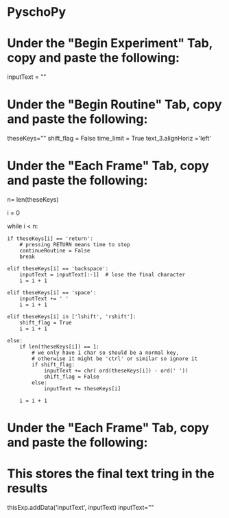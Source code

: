 # PyschoPy

# Under the "Begin Experiment" Tab, copy and paste the following:

inputText = ""

# Under the "Begin Routine" Tab, copy and paste the following:

theseKeys=""
shift_flag = False
time_limit = True
text_3.alignHoriz ='left'

# Under the "Each Frame" Tab, copy and paste the following:

n= len(theseKeys)

i = 0

while i < n:

    if theseKeys[i] == 'return':
        # pressing RETURN means time to stop
        continueRoutine = False
        break

    elif theseKeys[i] == 'backspace':
        inputText = inputText[:-1]  # lose the final character
        i = i + 1

    elif theseKeys[i] == 'space':
        inputText += ' '
        i = i + 1

    elif theseKeys[i] in ['lshift', 'rshift']:
        shift_flag = True
        i = i + 1

    else:
        if len(theseKeys[i]) == 1:
            # we only have 1 char so should be a normal key, 
            # otherwise it might be 'ctrl' or similar so ignore it
            if shift_flag:
                inputText += chr( ord(theseKeys[i]) - ord(' '))
                shift_flag = False
            else:
                inputText += theseKeys[i]

        i = i + 1
        
# Under the "Each Frame" Tab, copy and paste the following:
# This stores the final text tring in the results

thisExp.addData('inputText', inputText) 
inputText="" 


